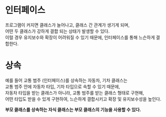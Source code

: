 # 인터페이스

프로그램이 커지면 클래스가 늘어나고, 클래스 간 관계가 생기게 되며, <br> 어떤 두 클래스가 강하게 결합 되는 상태가 발생할 수 있다. <br> 이럴 경우 유지보수와 확장이 어려워질 수 있기 때문에, 인터페이스를 통해 느슨하게 결합한다.




# 상속

예를 들어 교통 범주 (인터페이스)를 상속하는 자동차, 기차 클래스는 <br> 교통 범주 안에 자동차 타입, 기차 타입으로 속할 수 있기 때문에, <br> 자동차 타입을 받는 클래스가 아니라, 교통 범주를 받는 클래스 형태로 구현해, <br> 어떤 타입도 받을 수 있게 구현하여, 느슨하게 결합시키고 확장 및 유지보수성을 높인다.

**부모 클래스를 상속하는 자식 클래스는 부모 클래스의 기능을 사용할 수 있다.**
